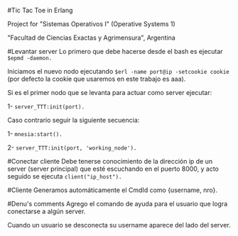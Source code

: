 #Tic Tac Toe in Erlang

Project for "Sistemas Operativos I" (Operative Systems 1)

"Facultad de Ciencias Exactas y Agrimensura", Argentina

#Levantar server
Lo primero que debe hacerse desde el bash es ejecutar `$epmd -daemon.`

Iniciamos el nuevo nodo ejecutando `$erl -name port@ip -setcookie cookie` (por defecto la cookie que usaremos
en este trabajo es aaa). 

Si es el primer nodo que se levanta para actuar como server ejecutar:

1- `server_TTT:init(port).`

Caso contrario seguir la siguiente secuencia:

1- `mnesia:start().`

2- `server_TTT:init(port, 'working_node').`

#Conectar cliente
Debe tenerse conocimiento de la dirección ip de un server (server principal) que esté escuchando en el puerto 8000,
y acto seguido se ejecuta `client("ip_host").`

#Cliente
Generamos automáticamente el CmdId como {username, nro}.

#Denu's comments
Agrego el comando de ayuda para el usuario que logra conectarse a algún server.

Cuando un usuario se desconecta su username aparece del lado del server.

